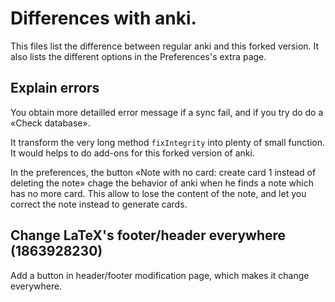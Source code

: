 # Differences with anki.
This files list the difference between regular anki and this forked
version. It also lists the different options in the Preferences's extra page.

## Explain errors
You obtain more detailled error message if a sync fail, and if you try
do do a «Check database».

It transform the very long method `fixIntegrity` into plenty of small
function. It would helps to do add-ons for this forked version of anki.

In the preferences, the button «Note with no card: create card 1
instead of deleting the note» chage the behavior of anki when he finds
a note which has no more card. This allow to lose the content of the
note, and let you correct the note instead to generate cards.

## Change LaTeX's footer/header everywhere (1863928230)

Add a button in header/footer modification page, which makes it change
everywhere.
